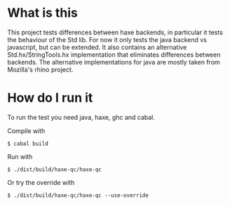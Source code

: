 # What is this

This project tests differences between haxe backends, in particular it tests the behaviour of the Std lib.
For now it only tests the java backend vs javascript, but can be extended.
It also contains an alternative Std.hx/StringTools.hx implementation that eliminates differences between backends. The alternative implementations for java are mostly taken from Mozilla's rhino project.

# How do I run it

To run the test you need java, haxe, ghc and cabal.

Compile with

```
$ cabal build
```

Run with

```
$ ./dist/build/haxe-qc/haxe-qc
```

Or try the override with

```
$ ./dist/build/haxe-qc/haxe-qc --use-override
```
